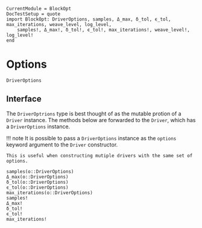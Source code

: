 ```@meta
CurrentModule = BlockOpt
DocTestSetup = quote
import BlockOpt: DriverOptions, samples, Δ_max, δ_tol, ϵ_tol, max_iterations, weave_level, log_level,
    samples!, Δ_max!, δ_tol!, ϵ_tol!, max_iterations!, weave_level!, log_level!
end
```

# Options

```@docs
DriverOptions
```

## Interface

The `DriverOptrions` type is best thought of as the mutable protion of a `Driver` instance.
The methods below are forwarded to the `Driver`, which has a `DriverOptions` instance. 

!!! note 
    It is possible to pass a `DriverOptions` instance as the `options` keyword argument
    to the `Driver` constructor.

    This is useful when constructing mutiple drivers with the same set of options. 

```@docs
samples(o::DriverOptions)
Δ_max(o::DriverOptions)
δ_tol(o::DriverOptions)
ϵ_tol(o::DriverOptions)
max_iterations(o::DriverOptions)
samples!
Δ_max!
δ_tol!
ϵ_tol!
max_iterations!
```